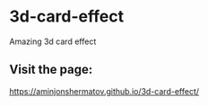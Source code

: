 # 3d-card-effect
Amazing 3d card effect

## Visit the page:
https://aminjonshermatov.github.io/3d-card-effect/

